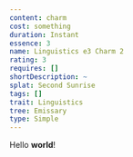 ```yaml
---
content: charm
cost: something
duration: Instant
essence: 3
name: Linguistics e3 Charm 2
rating: 3
requires: []
shortDescription: ~
splat: Second Sunrise
tags: []
trait: Linguistics
tree: Emissary
type: Simple
---
```


Hello **world**!
